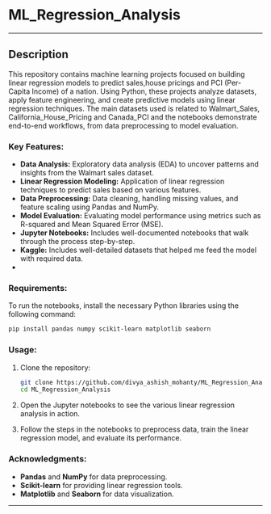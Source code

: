# ML_Regression_Analysis
---
## Description
This repository contains machine learning projects focused on building linear regression models to predict sales,house pricings and PCI (Per-Capita Income) of a nation. Using Python, these projects analyze datasets, apply feature engineering, and create predictive models using linear regression techniques. The main datasets used is related to Walmart_Sales, California_House_Pricing and Canada_PCI and the notebooks demonstrate end-to-end workflows, from data preprocessing to model evaluation.

### Key Features:
- **Data Analysis:** Exploratory data analysis (EDA) to uncover patterns and insights from the Walmart sales dataset.
- **Linear Regression Modeling:** Application of linear regression techniques to predict sales based on various features.
- **Data Preprocessing:** Data cleaning, handling missing values, and feature scaling using Pandas and NumPy.
- **Model Evaluation:** Evaluating model performance using metrics such as R-squared and Mean Squared Error (MSE).
- **Jupyter Notebooks:** Includes well-documented notebooks that walk through the process step-by-step.
- **Kaggle:** Includes well-detailed datasets that helped me feed the model with required data.
- 
### Requirements:
To run the notebooks, install the necessary Python libraries using the following command:
```bash
pip install pandas numpy scikit-learn matplotlib seaborn
```

### Usage:
1. Clone the repository:
   ```bash
   git clone https://github.com/divya_ashish_mohanty/ML_Regression_Analysis.git
   cd ML_Regression_Analysis
   ```

2. Open the Jupyter notebooks to see the various linear regression analysis in action.

3. Follow the steps in the notebooks to preprocess data, train the linear regression model, and evaluate its performance.

### Acknowledgments:
- **Pandas** and **NumPy** for data preprocessing.
- **Scikit-learn** for providing linear regression tools.
- **Matplotlib** and **Seaborn** for data visualization.

---
